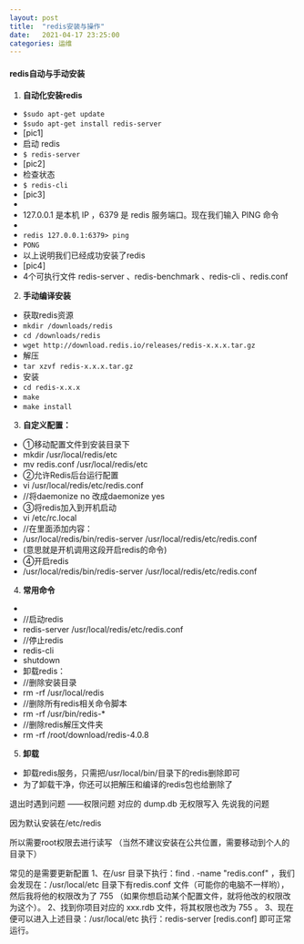 ```yaml
---
layout: post
title:  "redis安装与操作"
date:   2021-04-17 23:25:00
categories: 运维
---
```


#### redis自动与手动安装   

1. **自动化安装redis**  
* `$sudo apt-get update`  
* `$sudo apt-get install redis-server`    
* [pic1]  
* 启动 redis  
* `$ redis-server`  
* [pic2]  
* 检查状态  
* `$ redis-cli`
* [pic3]  
*
* 127.0.0.1 是本机 IP ，6379 是 redis 服务端口。现在我们输入 PING 命令  
* 
* `redis 127.0.0.1:6379> ping`  
* `PONG`  
* 以上说明我们已经成功安装了redis  
* [pic4]  
* 4个可执行文件 redis-server 、redis-benchmark 、redis-cli 、redis.conf  
2. **手动编译安装**  
* 获取redis资源  
* `mkdir /downloads/redis`  
* `cd /downloads/redis`  
* `wget http://download.redis.io/releases/redis-x.x.x.tar.gz`  
* 解压  
* `tar xzvf redis-x.x.x.tar.gz`  
* 安装  
* `cd redis-x.x.x`  
* `make`  
* `make install`   
3. **自定义配置：**  
* ①移动配置文件到安装目录下
* mkdir /usr/local/redis/etc
* mv redis.conf /usr/local/redis/etc
* ②允许Redis后台运行配置
* vi /usr/local/redis/etc/redis.conf 
* //将daemonize no 改成daemonize yes
* ③将redis加入到开机启动
* vi /etc/rc.local 
* //在里面添加内容：
* /usr/local/redis/bin/redis-server /usr/local/redis/etc/redis.conf 
* (意思就是开机调用这段开启redis的命令)
* ④开启redis
* /usr/local/redis/bin/redis-server /usr/local/redis/etc/redis.conf
4. **常用命令**  
* 
* //启动redis
* redis-server /usr/local/redis/etc/redis.conf 
* //停止redis
* redis-cli
* shutdown 
* 卸载redis：
* //删除安装目录
* rm -rf /usr/local/redis 
* //删除所有redis相关命令脚本
* rm -rf /usr/bin/redis-* 
* //删除redis解压文件夹
* rm -rf /root/download/redis-4.0.8 
5. **卸载**
* 卸载redis服务，只需把/usr/local/bin/目录下的redis删除即可
* 为了卸载干净，你还可以把解压和编译的redis包也给删除了


退出时遇到问题
——权限问题
对应的 dump.db 无权限写入
先说我的问题


因为默认安装在/etc/redis

所以需要root权限去进行读写
（当然不建议安装在公共位置，需要移动到个人的目录下）



常见的是需要更新配置
1、在/usr 目录下执行：find . -name "redis.conf" ，我们会发现在：/usr/local/etc 目录下有redis.conf 文件（可能你的电脑不一样哟），
然后我将他的权限改为了 755 （如果你想启动某个配置文件，就将他改的权限改为这个）。
2、找到你项目对应的 xxx.rdb 文件，将其权限也改为 755 。
3、现在便可以进入上述目录：/usr/local/etc 执行：redis-server [redis.conf] 即可正常运行。






